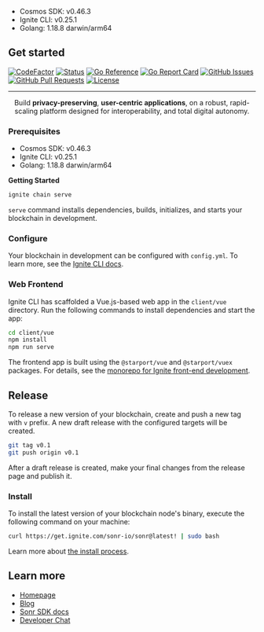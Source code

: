 
- Cosmos SDK: v0.46.3
- Ignite CLI: v0.25.1
- Golang: 1.18.8 darwin/arm64

## Get started

[![CodeFactor](https://www.codefactor.io/repository/github/sonr-io/sonr/badge)](https://www.codefactor.io/repository/github/sonr-io/sonr)
  [![Status](https://img.shields.io/badge/status-active-success.svg)](https://sonr.io)
  [![Go Reference](https://pkg.go.dev/badge/github.com/sonr-io/sonr.svg)](https://pkg.go.dev/github.com/sonr-io/sonr)
  [![Go Report Card](https://goreportcard.com/badge/github.com/sonr-io/sonr)](https://goreportcard.com/report/github.com/sonr-io/sonr)
  [![GitHub Issues](https://img.shields.io/github/issues/sonr-io/sonr.svg)](https://github.com/sonr-io/sonr/issues)
  [![GitHub Pull Requests](https://img.shields.io/github/issues-pr/sonr-io/sonr.svg)](https://github.com/sonr-io/sonr/pulls)
  [![License](https://img.shields.io/badge/license-GPLv3-blue.svg)](/LICENSE)

</div>

---

<p align="center"> Build <strong>privacy-preserving</strong>, <strong>user-centric applications</strong>, on a robust, rapid-scaling platform designed for interoperability, and total digital autonomy.
    <br>
</p>

### Prerequisites
- Cosmos SDK: v0.46.3
- Ignite CLI: v0.25.1
- Golang: 1.18.8 darwin/arm64

**Getting Started**

```sh
ignite chain serve
```

`serve` command installs dependencies, builds, initializes, and starts your blockchain in development.

### Configure

Your blockchain in development can be configured with `config.yml`. To learn more, see the [Ignite CLI docs](https://docs.ignite.com).

### Web Frontend

Ignite CLI has scaffolded a Vue.js-based web app in the `client/vue` directory. Run the following commands to install dependencies and start the app:

```sh
cd client/vue
npm install
npm run serve
```

The frontend app is built using the `@starport/vue` and `@starport/vuex` packages. For details, see the [monorepo for Ignite front-end development](https://github.com/ignite/web).

## Release
To release a new version of your blockchain, create and push a new tag with `v` prefix. A new draft release with the configured targets will be created.

```sh
git tag v0.1
git push origin v0.1
```

After a draft release is created, make your final changes from the release page and publish it.

### Install
To install the latest version of your blockchain node's binary, execute the following command on your machine:

```sh
curl https://get.ignite.com/sonr-io/sonr@latest! | sudo bash
```
Learn more about [the install process](https://github.com/allinbits/starport-installer).

## Learn more

- [Homepage](https://snr.la/h)
- [Blog](https://snr.la/blg)
- [Sonr SDK docs](https://snr.la/docs)
- [Developer Chat](https://snr.la/dcrd)
